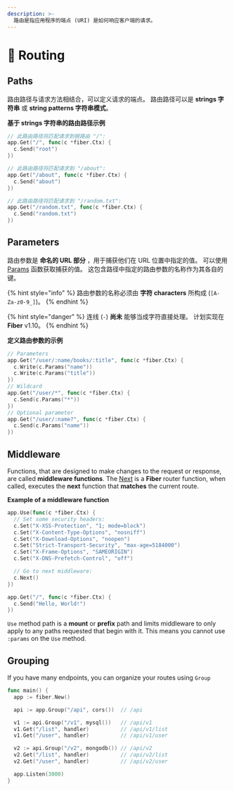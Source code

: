 ```yaml
---
description: >-
  路由是指应用程序的端点 (URI) 是如何响应客户端的请求。
---
```


# 🔌 Routing

## Paths

路由路径与请求方法相结合，可以定义请求的端点。 路由路径可以是 **strings 字符串** 或 **string patterns 字符串模式**。

**基于 strings 字符串的路由路径示例**

```go
// 此路由路径将匹配请求到根路由 "/":
app.Get("/", func(c *fiber.Ctx) {
  c.Send("root")
})

// 此路由路径将匹配请求到 "/about":
app.Get("/about", func(c *fiber.Ctx) {
  c.Send("about")
})

// 此路由路径将匹配请求到 "/random.txt":
app.Get("/random.txt", func(c *fiber.Ctx) {
  c.Send("random.txt")
})
```

## Parameters

路由参数是 **命名的 URL 部分** ，用于捕获他们在 URL 位置中指定的值。 可以使用 [Params](https://fiber.wiki/context#params) 函数获取捕获的值。 这包含路径中指定的路由参数的名称作为其各自的键。

{% hint style="info" %}
路由参数的名称必须由 **字符 characters** 所构成 \(`[A-Za-z0-9_]`\)。
{% endhint %}

{% hint style="danger" %}
连线 \(`-`\)  **尚未** 能够当成字符直接处理。 计划实现在 **Fiber** v1.10。
{% endhint %}

**定义路由参数的示例**

```go
// Parameters
app.Get("/user/:name/books/:title", func(c *fiber.Ctx) {
  c.Write(c.Params("name"))
  c.Write(c.Params("title"))
})
// Wildcard
app.Get("/user/*", func(c *fiber.Ctx) {
  c.Send(c.Params("*"))
})
// Optional parameter
app.Get("/user/:name?", func(c *fiber.Ctx) {
  c.Send(c.Params("name"))
})
```

## Middleware

Functions, that are designed to make changes to the request or response, are called **middleware functions**. The [Next](https://github.com/gofiber/docs/tree/34729974f7d6c1d8363076e7e88cd71edc34a2ac/context/README.md#next) is a **Fiber** router function, when called, executes the **next** function that **matches** the current route.

**Example of a middleware function**

```go
app.Use(func(c *fiber.Ctx) {
  // Set some security headers:
  c.Set("X-XSS-Protection", "1; mode=block")
  c.Set("X-Content-Type-Options", "nosniff")
  c.Set("X-Download-Options", "noopen")
  c.Set("Strict-Transport-Security", "max-age=5184000")
  c.Set("X-Frame-Options", "SAMEORIGIN")
  c.Set("X-DNS-Prefetch-Control", "off")

  // Go to next middleware:
  c.Next()
})

app.Get("/", func(c *fiber.Ctx) {
  c.Send("Hello, World!")
})
```

`Use` method path is a **mount** or **prefix** path and limits middleware to only apply to any paths requested that begin with it. This means you cannot use `:params` on the `Use` method.

## Grouping

If you have many endpoints, you can organize your routes using `Group`

```go
func main() {
  app := fiber.New()

  api := app.Group("/api", cors())  // /api

  v1 := api.Group("/v1", mysql())   // /api/v1
  v1.Get("/list", handler)          // /api/v1/list
  v1.Get("/user", handler)          // /api/v1/user

  v2 := api.Group("/v2", mongodb()) // /api/v2
  v2.Get("/list", handler)          // /api/v2/list
  v2.Get("/user", handler)          // /api/v2/user

  app.Listen(3000)
}
```

